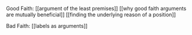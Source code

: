 Good Faith:
[[argument of the least premises]]
[[why good faith arguments are mutually beneficial]]
[[finding the underlying reason of a position]]

Bad Faith:
[[labels as arguments]]